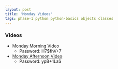 ```yaml
---
layout: post
title: 'Monday Videos'
tags: phase-1 python python-basics objects classes
---
```



### Videos
- [Monday Morning Video](https://us02web.zoom.us/rec/share/2sl4Mbzz2mVJRaPzxkPdY5EKXa74eaa80SUdq6AIzh2jW9p6rVEHGHpC5awsy1eF)
  - Password: H7$fhV+7
- [Monday Afternoon Video](https://us02web.zoom.us/rec/share/_u8qcuD23HtLW6_3yBzbc44QI4G0X6a81SEW-KJcykexEzHCQFvCGtxKjhzQapMA)
  - Password: ypB+1LaS
